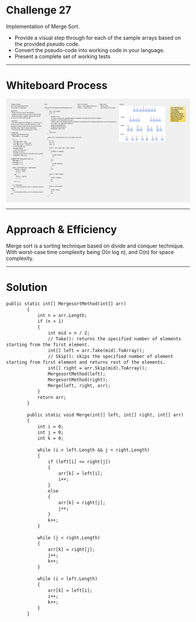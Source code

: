 # Challenge 27

Implementation of Merge Sort.

+ Provide a visual step through for each of the sample arrays based on the provided pseudo code.
+ Convert the pseudo-code into working code in your language.
+ Present a complete set of working tests

---

# Whiteboard Process

![merge-sort-whiteboard](merge-sort-whiteboard.png)


---

# Approach & Efficiency
Merge sort is a sorting technique based on divide and conquer technique. With worst-case time complexity being Ο(n log n), and O(n) for space complexity.

---


# Solution
```
public static int[] MergesortMethod(int[] arr)
        {
            int n = arr.Length;
            if (n > 1)
            {
                int mid = n / 2;
                // Take(): returns the specified number of elements starting from the first element.
                int[] left = arr.Take(mid).ToArray();
                // Skip(): skips the specified number of element starting from first element and returns rest of the elements.
                int[] right = arr.Skip(mid).ToArray();
                MergesortMethod(left);
                MergesortMethod(right);
                Merge(left, right, arr);
            }
            return arr;
        }

        public static void Merge(int[] left, int[] right, int[] arr)
        {
            int i = 0;
            int j = 0;
            int k = 0;

            while (i < left.Length && j < right.Length)
            {
                if (left[i] <= right[j])
                {
                    arr[k] = left[i];
                    i++;
                }
                else
                {
                    arr[k] = right[j];
                    j++;
                }
                k++;
            }

            while (j < right.Length)
            {
                arr[k] = right[j];
                j++;
                k++;
            }

            while (i < left.Length)
            {
                arr[k] = left[i];
                i++;
                k++;
            }
        }
```